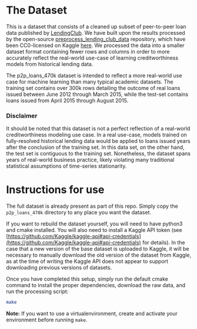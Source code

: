 # The Dataset
This is a dataset that consists of a cleaned up subset of peer-to-peer loan data published by 
[LendingClub]((https://www.lendingclub.com/info/download-data.action)). We have built upon the results processed by the 
open-source [preprocess_lending_club_data](https://github.com/nateGeorge/preprocess_lending_club_data) repository, which
have been CC0-licensed on Kaggle [here](https://www.kaggle.com/wordsforthewise/lending-club). We processed the data 
into a smaller dataset format containing fewer rows and columns in order to more accurately reflect the real-world 
use-case of learning creditworthiness models from historical lending data.

The p2p_loans_470k dataset is intended to reflect a more real-world use case for machine learning than many typical
academic datasets. The training set contains over 300k rows detailing the outcome of real loans issued between
June 2012 through March 2015, while the test-set contains loans issued from April 2015 through August 2015. 

### Disclaimer
It should be noted that this dataset is not a perfect reflection of a real-world creditworthiness modeling use case. In 
a real use-case, models trained on fully-resolved historical lending data would be applied to loans issued years after 
the conclusion of the training set. In this data set, on the other hand, the test set is contiguous to the training set.
Nonetheless, the dataset spans years of real-world business practice, likely violating many traditional statistical 
assumptions of time-series stationarity.


# Instructions for use
The full dataset is already present as part of this repo. Simply copy the `p2p_loans_470k` directory to any place you
want the dataset.

If you want to rebuild the dataset yourself, you will need to have python3 and cmake installed. You will also need to 
install a Kaggle API token (see 
[https://github.com/Kaggle/kaggle-api#api-credentials](https://github.com/Kaggle/kaggle-api#api-credentials) for 
details). In the case that a new version of the base dataset is uploaded to Kaggle, it will be necessary to manually
download the old version of the dataset from Kaggle, as at the time of writing the Kaggle API does not appear to support
downloading previous versions of datasets.
 
Once you have completed this setup, simply run the default cmake command to install the proper dependencies, download 
the raw data, and run the processing script:

```bash
make
```

**Note:** If you want to use a virtualenvironment, create and activate your environment before running `make`.
